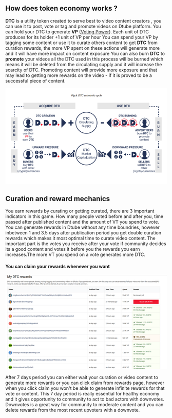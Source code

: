 ## How does token economy works ?

**DTC** is a utility token created to serve best to video content creators , you can use it to post, vote or tag and promote videos on Dtube platform. You can hold your DTC to generate **VP** ([Voting Power](/wiki/voting-power)). Each unit of DTC produces for its holder +1 unit of VP per hour
You can spend your VP by tagging some content or use it to curate others content to get **DTC** from curation rewards, the more VP spent on these actions will generate more and it will have more impact on content exposure
You can also burn **DTC** to **promote** your videos  all the DTC used in this process will be burned which means it will be deleted from the circulating supply and it will increase the scarcity of DTC.
Promoting content will provide more exposure and that may lead to getting more rewards on the video - if it is proved to
be a successful piece of content.

<p align="center">
  <img src="docs/imgs/economy/QUpoNy7.png" />
</p>

## Curation and reward mechanics
You earn rewards by curating or getting curated, there are 3 important indicators in this game. How many people voted before and after you, time passed after published content and the amount of VT you spend to vote.
You can generate rewards in Dtube without any time boundries, however inbetween 1 and 3.5 days after publication period you get double curation rewards which makes it most optimal time to curate video content. The important part is the votes you receive after your vote if community decides its a good content and votes it before you the rewards you earn increases.The more VT you spend on a vote generates more DTC.

#### You can claim your rewards whenever you want

<p align="center">
  <img src="docs/imgs/economy/9YZtg5K.png" />
</p>

After 7 days period you can either wait your curation or video content to generate more rewards or you can click claim from rewards page, however when you click claim you won't be able to generate infinite rewards for that vote or content.
This 7 day period is really essential for healthy economy and it gives opportunity to community to act to bad actors with downvotes. Downvotes is a great way for community to moderate content and you can delete rewards from the most recent upvoters with a downvote.
